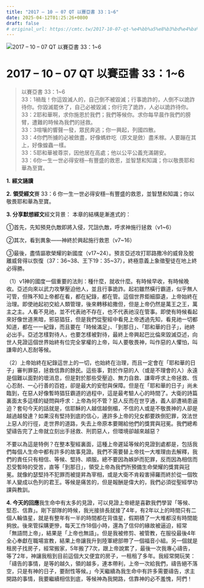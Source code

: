 ```yaml
---
title: "2017 – 10 – 07 QT 以賽亞書 33：1~6"
date: 2025-04-12T01:25:26+0800
draft: false
# original_url: https://cmtc.tw/2017-10-07-qt-%e4%bb%a5%e8%b3%bd%e4%ba%9e%e6%9b%b8-33%ef%bc%9a16
---
```


![2017 – 10 – 07 QT 以賽亞書 33：1~6](/images/qt.jpg   "2017 – 10 – 07 QT 以賽亞書 33：1~6")

# 2017 – 10 – 07 QT 以賽亞書 33：1~6

> 以賽亞書 33：1~6  
> 33：1禍哉！你這毀滅人的，自己倒不被毀滅；行事詭詐的，人倒不以詭詐待你。你毀滅罷休了，自己必被毀滅；你行完了詭詐，人必以詭詐待你。  
> 33：2耶和華啊，求你施恩於我們；我們等候你。求你每早晨作我們的膀臂，遭難的時候為我們的拯救。  
> 33：3喧嚷的響聲一發，眾民奔逃；你一興起，列國四散。  
> 33：4你們所擄的必被斂盡，好像螞蚱吃（原文是斂）盡禾稼。人要蹦在其上，好像蝗蟲一樣。  
> 33：5耶和華被尊崇，因他居在高處；他以公平公義充滿錫安。  
> 33：6你一生一世必得安穩─有豐盛的救恩，並智慧和知識；你以敬畏耶和華為至寶。

**1.** **經文誦讀**

**2.** **領受經文**賽 33：6 你一生一世必得安穩─有豐盛的救恩，並智慧和知識；你以敬畏耶和華為至寶。

**3. 分享默想經文**經文背景： 本章的結構是漸進式的：

①首先，先知預見仇敵即將入侵，咒詛仇敵，呼求神施行拯救（v1~6）

②其次，看到異象——神終於興起施行救恩（v7~16）

③最後，盡情謳歌榮耀的新國度（v17~24）。預言亞述攻打耶路撒冷的威脅及脫離威脅得以恢復（37：36~38、王下19：35~37），終極意義上象徵聖徒在地上終必得勝。

（1）v1神的國度一個重要的法則：種什麼，就收什麼。有時候早收，有時候晚收。亞述向來以武力攻擊壓迫他人，並且行事詭詐。起初雖然橫行霸道，似乎無人可管，但殊不知上帝都在看，都在紀錄，都在管。這個世界鉅細靡遺，上帝始終在治理。即使祂起初交給人類管理，後來轉移給撒但，但是上帝仍然是萬王之王，萬主之主。人看不見祂，並不代表祂不存在，也不代表祂沒在管事。即使有時候看起來好像世道黑暗，邪惡猖狂，但是我們從聖經中看見上帝透過先知，看見祂一切都知道，都在一一紀錄，而且要在「時候滿足」、「到那日」、「耶和華的日子」，祂終必出手。亞述怎樣對待人，也要怎樣被對待，最終上帝興起巴比倫來毀滅亞述，向世人見證這個世界始終有位完全掌權的上帝，叫人要敬畏神，叫作惡的人懼怕，叫謙卑的人忍耐等候。

（2）上帝始終在紀錄這世上的一切，也始終在治理，而且一定會在「耶和華的日子」審判罪惡，拯救信靠的餘民。這些事，對於作惡的人（或是不理會的人）永遠是個難以面對的壞消息，但是對於那些受壓迫、無力自救、謙卑呼求上帝拯救、恆心忍耐、一心行善的百姓，卻是最大的安慰與保障。但是在「耶和華的日子」尚未臨到，在惡人好像暫時猖狂霸道的過程中，這是最考驗人心的時間了。大衛的詩篇裏面太多這樣的疑問與呼求：上帝為何不管？惡人反而在世亨通，義人卻遭禍患逼迫？套句今天的話就是，信耶穌的人越信越倒楣，不信的人或是不敬畏神的人卻是越過越發達？如果沒有堅持到底的信心，連許多上帝的兒女都要跌倒犯罪，效法世上惡人的行徑，走世界的道路，失去上帝原本要賜給他們的獎賞與冠冕。我們總希望禱告完了上帝就立刻出手拯救、刑罰惡人，但環境卻越來越惡？

不要以為這是特例？在整本聖經裏面，這種上帝遲延等候的見證到處都是，包括我們每個人生命中都有許多的故事見證。我們不需要替上帝找一大堆理由去解釋，我們的責任只有相信、等候、堅持、順服。總不要因為嫉妒而犯罪，反而因為相信而忍受暫時的受苦，直等「到那日」，領受上帝為我們所預備生命榮耀的獎賞與冠冕。就像約瑟堅持不犯罪而被提昇為宰相，或是大衛不肯殺害掃羅而終於從一個牧羊人變成以色列的君王。等候是痛苦的，但是報酬是偉大的，我們必須從聖經學功課與教訓。

**4. 今天的回應**我生命中有太多的見證，可以見證上帝總是喜歡我們學習「等候、堅忍、信靠」。剛下部隊的時候，我光接排長就接了4年，有2年以上的時間只有二個人輪值星，就是有整年有一半的時間都在背值星，假期積了一大堆都沒有時間能夠放。後來管採購更慘，每天工作18個小時，還為了信仰的緣故被逼迫，經常「無語問上帝」，結果是「上帝也無語」。但是我被修剪、被管教，在服役最後4年全心奉獻在職場宣教，結果上帝讓我升到陸軍總部帶了一個福音小組。另一個就是租房子找房子，經常搬家，5年搬了7次，跟上帝說累了，最後一次我專心禱告，等了2年，神讓我租到目前這個大又便宜的房子，一租租了多年。我經常開玩笑：「禱告的事情，是等的越久，領的越多，連本帶利，上帝一次給我們，禱告絕不落空，只是有神的日子，要耐性等候。」今天繼續為我生命中有許多需要禱告，求主開路的事情，我要繼續相信到底，等候神為我開路，信靠神的必不羞愧，阿們！